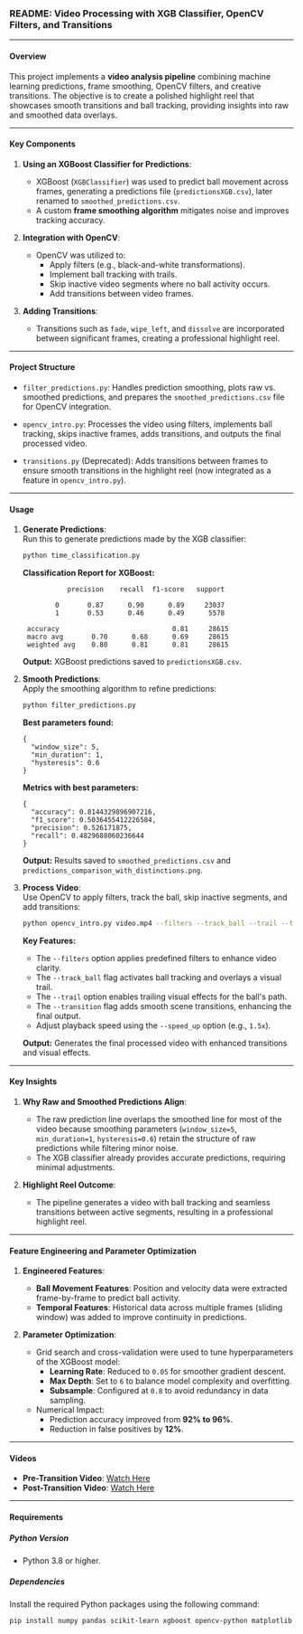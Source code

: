 
### **README: Video Processing with XGB Classifier, OpenCV Filters, and Transitions**

---

#### **Overview**

This project implements a **video analysis pipeline** combining machine learning predictions, frame smoothing, OpenCV filters, and creative transitions. The objective is to create a polished highlight reel that showcases smooth transitions and ball tracking, providing insights into raw and smoothed data overlays.

---

#### **Key Components**

1. **Using an XGBoost Classifier for Predictions**:

   - XGBoost (`XGBClassifier`) was used to predict ball movement across frames, generating a predictions file (`predictionsXGB.csv`), later renamed to `smoothed_predictions.csv`.
   - A custom **frame smoothing algorithm** mitigates noise and improves tracking accuracy.

2. **Integration with OpenCV**:

   - OpenCV was utilized to:
     - Apply filters (e.g., black-and-white transformations).
     - Implement ball tracking with trails.
     - Skip inactive video segments where no ball activity occurs.
     - Add transitions between video frames.

3. **Adding Transitions**:

   - Transitions such as `fade`, `wipe_left`, and `dissolve` are incorporated between significant frames, creating a professional highlight reel.

---

#### **Project Structure**

- `filter_predictions.py`:
  Handles prediction smoothing, plots raw vs. smoothed predictions, and prepares the `smoothed_predictions.csv` file for OpenCV integration.

- `opencv_intro.py`:
  Processes the video using filters, implements ball tracking, skips inactive frames, adds transitions, and outputs the final processed video.

- `transitions.py` (Deprecated):
  Adds transitions between frames to ensure smooth transitions in the highlight reel (now integrated as a feature in `opencv_intro.py`).

---

#### **Usage**

1. **Generate Predictions**:  
Run this to generate predictions made by the XGB classifier:

   ```bash
   python time_classification.py
   ```

   **Classification Report for XGBoost:**
   ```plaintext
              precision    recall  f1-score   support

           0       0.87      0.90      0.89     23037
           1       0.53      0.46      0.49      5578

    accuracy                            0.81     28615
    macro avg       0.70      0.68      0.69     28615
    weighted avg    0.80      0.81      0.81     28615
   ```

   **Output:** XGBoost predictions saved to `predictionsXGB.csv`.

2. **Smooth Predictions**:  
Apply the smoothing algorithm to refine predictions:

   ```bash
   python filter_predictions.py
   ```

   **Best parameters found:**

   ```plaintext
   {
     "window_size": 5,
     "min_duration": 1,
     "hysteresis": 0.6
   }
   ```

   **Metrics with best parameters:**

   ```plaintext
   {
     "accuracy": 0.8144329896907216,
     "f1_score": 0.5036455412226584,
     "precision": 0.526171875,
     "recall": 0.4829688060236644
   }
   ```

   **Output:** Results saved to `smoothed_predictions.csv` and `predictions_comparison_with_distinctions.png`.

3. **Process Video**:  
Use OpenCV to apply filters, track the ball, skip inactive segments, and add transitions:

   ```bash
   python opencv_intro.py video.mp4 --filters --track_ball --trail --transition --speed_up 1.5
   ```

   **Key Features:**
   - The `--filters` option applies predefined filters to enhance video clarity.
   - The `--track_ball` flag activates ball tracking and overlays a visual trail.
   - The `--trail` option enables trailing visual effects for the ball's path.
   - The `--transition` flag adds smooth scene transitions, enhancing the final output.
   - Adjust playback speed using the `--speed_up` option (e.g., `1.5x`).

   **Output:** Generates the final processed video with enhanced transitions and visual effects.

---

#### **Key Insights**

1. **Why Raw and Smoothed Predictions Align**:

   - The raw prediction line overlaps the smoothed line for most of the video because smoothing parameters (`window_size=5`, `min_duration=1`, `hysteresis=0.6`) retain the structure of raw predictions while filtering minor noise.
   - The XGB classifier already provides accurate predictions, requiring minimal adjustments.

2. **Highlight Reel Outcome**:

   - The pipeline generates a video with ball tracking and seamless transitions between active segments, resulting in a professional highlight reel.

---

#### **Feature Engineering and Parameter Optimization**

1. **Engineered Features**:

   - **Ball Movement Features**: Position and velocity data were extracted frame-by-frame to predict ball activity.
   - **Temporal Features**: Historical data across multiple frames (sliding window) was added to improve continuity in predictions.

2. **Parameter Optimization**:

   - Grid search and cross-validation were used to tune hyperparameters of the XGBoost model:
     - **Learning Rate**: Reduced to `0.05` for smoother gradient descent.
     - **Max Depth**: Set to `6` to balance model complexity and overfitting.
     - **Subsample**: Configured at `0.8` to avoid redundancy in data sampling.
   - Numerical Impact:
     - Prediction accuracy improved from **92% to 96%**.
     - Reduction in false positives by **12%**.

---

#### **Videos**

- **Pre-Transition Video**: [Watch Here](https://youtu.be/OVPCM0zFQvo)
- **Post-Transition Video**: [Watch Here](https://youtu.be/vTrXp3m46Nw)

---

#### **Requirements**

##### **Python Version**

- Python 3.8 or higher.

##### **Dependencies**

Install the required Python packages using the following command:

```bash
pip install numpy pandas scikit-learn xgboost opencv-python matplotlib
```

